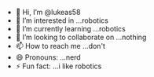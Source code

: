 - 👋 Hi, I’m @lukeas58
- 👀 I’m interested in ...robotics
- 🌱 I’m currently learning ...robotics
- 💞️ I’m looking to collaborate on ...nothing
- 📫 How to reach me ...don't
- 😄 Pronouns: ...nerd
- ⚡ Fun fact: ...i like robotics

<!---
lukeas58/lukeas58 is a ✨ special ✨ repository because its `README.md` (this file) appears on your GitHub profile.
You can click the Preview link to take a look at your changes.
--->
